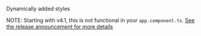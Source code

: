 Dynamically added styles
<snippet id='setting-style-via-code'/>

NOTE: Starting with v4.1, this is not functional in your `app.component.ts`. [See the release announcement for more details](https://www.nativescript.org/blog/announcing-the-nativescript-4.1-release)
